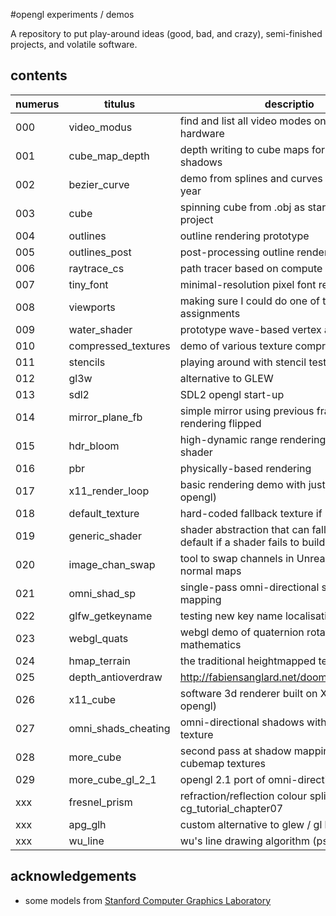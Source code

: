 #opengl experiments / demos

A repository to put play-around ideas (good, bad, and crazy), semi-finished
projects, and volatile software.

## contents

| numerus | titulus             | descriptio                                            | status      |
|---------|---------------------|-------------------------------------------------------|-------------|
| 000     | video_modus         | find and list all video modes on troublesome hardware | working     |
| 001     | cube_map_depth      | depth writing to cube maps for omni-direc. shadows    | started...  |
| 002     | bezier_curve        | demo from splines and curves lecture last year        | working     |
| 003     | cube                | spinning cube from .obj as starting point project     | working     |
| 004     | outlines            | outline rendering prototype                           | working |
| 005     | outlines_post       | post-processing outline rendering prototype           | working |
| 006     | raytrace_cs         | path tracer based on compute shaders                  | working     |
| 007     | tiny_font           | minimal-resolution pixel font rendering               | working     |
| 008     | viewports           | making sure I could do one of the assignments         | working     |
| 009     | water_shader        | prototype wave-based vertex animation                 | working |
| 010     | compressed_textures | demo of various texture compression options           | working    |
| 011     | stencils | playing around with stencil tests                                | proposed    |
| 012     | gl3w | alternative to GLEW                                                  | working    |
| 013     | sdl2 | SDL2 opengl start-up                                                 | osx    |
| 014     | mirror_plane_fb | simple mirror using previous frame's rendering flipped    | working    |
| 015     | hdr_bloom | high-dynamic range rendering with bloom shader                  | proposed    |
| 016     | pbr | physically-based rendering                                            | proposed    |
| 017     | x11_render_loop | basic rendering demo with just X11 (not opengl)           | working |
| 018     | default_texture | hard-coded fallback texture if img not found              | working |
| 019     | generic_shader | shader abstraction that can fall back to default if a shader fails to build | working |
| 020     | image_chan_swap | tool to swap channels in Unreal exported normal maps      | working |
| 021     | omni_shad_sp | single-pass omni-directional shadow mapping                  | started... |
| 022     | glfw_getkeyname | testing new key name localisation for glfw                | working |
| 023     | webgl_quats | webgl demo of quaternion rotation mathematics                 | working |
| 024     | hmap_terrain | the traditional heightmapped terrain demo                     | working |
| 025     | depth_antioverdraw | http://fabiensanglard.net/doom3/renderer.php           | started... |
| 026     | x11_cube | software 3d renderer built on X11 (not opengl)                   | working |
| 027     | omni_shads_cheating | omni-directional shadows with cubemap texture         | unstable |
| 028     | more_cube | second pass at shadow mapping with cubemap textures             | working |
| 029     | more_cube_gl_2_1 | opengl 2.1 port of omni-directional shadows              | working |
| xxx     | fresnel_prism | refraction/reflection colour split as in nvidia cg_tutorial_chapter07 | proposed |
| xxx     | apg_glh | custom alternative to glew / gl headers setup                     | proposed |
| xxx     | wu_line | wu's line drawing algorithm (pseudo on wiki)                      | proposed |


## acknowledgements

* some models from [Stanford Computer Graphics Laboratory](http://graphics.stanford.edu/data/3Dscanrep/)
